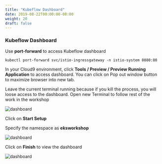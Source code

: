 ```yaml
---
title: "Kubeflow Dashboard"
date: 2019-08-22T00:00:00-08:00
weight: 20
draft: false
---
```


### Kubeflow Dashboard

Use **port-forward** to access Kubeflow dashboard

```
kubectl port-forward svc/istio-ingressgateway -n istio-system 8080:80
```
In your Cloud9 environment, click **Tools / Preview / Preview Running Application** to access dashboard. You can click on Pop out window button to maximize browser into new tab.

Leave the current terminal running because if you kill the process, you will loose access to the dashboard. Open new Terminal to follow rest of the work in the workshop

![dashboard](/images/kubeflow/dashboard-welcome.png)

Click on **Start Setup**

Specify the namespace as **eksworkshop**

![dashboard](/images/kubeflow/dashboard-create-namespace.png)

Click on **Finish** to view the dashboard

![dashboard](/images/kubeflow/dashboard-first-look.png)
